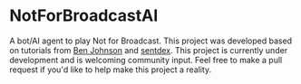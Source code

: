 # NotForBroadcastAI
A bot/AI agent to play Not for Broadcast. This project was developed based on tutorials from [Ben Johnson](https://www.youtube.com/playlist?list=PL1m2M8LQlzfKtkKq2lK5xko4X-8EZzFPI) and [sentdex](https://youtube.com/playlist?list=PLQVvvaa0QuDeETZEOy4VdocT7TOjfSA8a). This project is currently under development and is welcoming community input. Feel free to make a pull request if you'd like to help make this project a reality.
